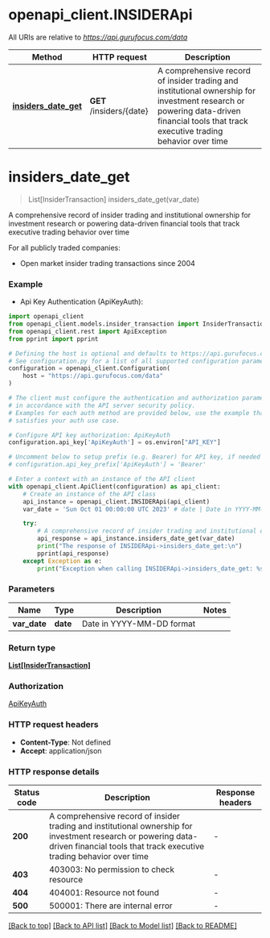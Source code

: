 # openapi_client.INSIDERApi

All URIs are relative to *https://api.gurufocus.com/data*

Method | HTTP request | Description
------------- | ------------- | -------------
[**insiders_date_get**](INSIDERApi.md#insiders_date_get) | **GET** /insiders/{date} | A comprehensive record of insider trading and institutional ownership for investment research or powering data-driven financial tools that track executive trading behavior over time


# **insiders_date_get**
> List[InsiderTransaction] insiders_date_get(var_date)

A comprehensive record of insider trading and institutional ownership for investment research or powering data-driven financial tools that track executive trading behavior over time

For all publicly traded companies: <ul><li>Open market insider trading transactions since 2004</li></ul>

### Example

* Api Key Authentication (ApiKeyAuth):

```python
import openapi_client
from openapi_client.models.insider_transaction import InsiderTransaction
from openapi_client.rest import ApiException
from pprint import pprint

# Defining the host is optional and defaults to https://api.gurufocus.com/data
# See configuration.py for a list of all supported configuration parameters.
configuration = openapi_client.Configuration(
    host = "https://api.gurufocus.com/data"
)

# The client must configure the authentication and authorization parameters
# in accordance with the API server security policy.
# Examples for each auth method are provided below, use the example that
# satisfies your auth use case.

# Configure API key authorization: ApiKeyAuth
configuration.api_key['ApiKeyAuth'] = os.environ["API_KEY"]

# Uncomment below to setup prefix (e.g. Bearer) for API key, if needed
# configuration.api_key_prefix['ApiKeyAuth'] = 'Bearer'

# Enter a context with an instance of the API client
with openapi_client.ApiClient(configuration) as api_client:
    # Create an instance of the API class
    api_instance = openapi_client.INSIDERApi(api_client)
    var_date = 'Sun Oct 01 00:00:00 UTC 2023' # date | Date in YYYY-MM-DD format

    try:
        # A comprehensive record of insider trading and institutional ownership for investment research or powering data-driven financial tools that track executive trading behavior over time
        api_response = api_instance.insiders_date_get(var_date)
        print("The response of INSIDERApi->insiders_date_get:\n")
        pprint(api_response)
    except Exception as e:
        print("Exception when calling INSIDERApi->insiders_date_get: %s\n" % e)
```



### Parameters


Name | Type | Description  | Notes
------------- | ------------- | ------------- | -------------
 **var_date** | **date**| Date in YYYY-MM-DD format | 

### Return type

[**List[InsiderTransaction]**](InsiderTransaction.md)

### Authorization

[ApiKeyAuth](../README.md#ApiKeyAuth)

### HTTP request headers

 - **Content-Type**: Not defined
 - **Accept**: application/json

### HTTP response details

| Status code | Description | Response headers |
|-------------|-------------|------------------|
**200** | A comprehensive record of insider trading and institutional ownership for investment research or powering data-driven financial tools that track executive trading behavior over time |  -  |
**403** | 403003: No permission to check resource |  -  |
**404** | 404001: Resource not found |  -  |
**500** | 500001: There are internal error |  -  |

[[Back to top]](#) [[Back to API list]](../README.md#documentation-for-api-endpoints) [[Back to Model list]](../README.md#documentation-for-models) [[Back to README]](../README.md)

